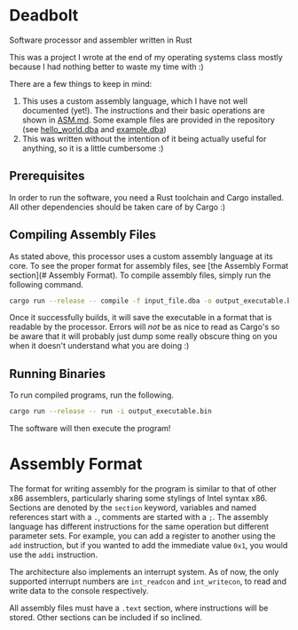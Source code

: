 # Deadbolt
Software processor and assembler written in Rust

This was a project I wrote at the end of my operating systems class mostly 
because I had nothing better to waste my time with :)

There are a few things to keep in mind:
1. This uses a custom assembly language, which I have not well documented (yet!). The instructions and their basic operations are shown in [ASM.md](/ASM.md). Some example files are provided in the repository (see [hello_world.dba](/hello_world.dba) and [example.dba](/example.dba))
2. This was written without the intention of it being actually useful for anything, so it is a little cumbersome :)

## Prerequisites
In order to run the software, you need a Rust toolchain and Cargo installed. All
other dependencies should be taken care of by Cargo :)

## Compiling Assembly Files
As stated above, this processor uses a custom assembly language at its core. To 
see the proper format for assembly files, see 
[the Assembly Format section](# Assembly Format). To compile assembly files, 
simply run the following command.

```sh
cargo run --release -- compile -f input_file.dba -o output_executable.bin
```

Once it successfully builds, it will save the executable in a format that is 
readable by the processor. Errors will *not* be as nice to read as Cargo's so be
aware that it will probably just dump some really obscure thing on you when it 
doesn't understand what you are doing :)

## Running Binaries
To run compiled programs, run the following.

```sh
cargo run --release -- run -i output_executable.bin
```

The software will then execute the program!



# Assembly Format
The format for writing assembly for the program is similar to that of other x86 
assemblers, particularly sharing some stylings of Intel syntax x86. Sections are 
denoted by the `section` keyword, variables and named references start with a 
`.`, comments are started with a `;`. The assembly language has different 
instructions for the same operation but different parameter sets. For example, 
you can add a register to another using the `add` instruction, but if you wanted 
to add the immediate value `0x1`, you would use the `addi` instruction.

The architecture also implements an interrupt system. As of now, the only 
supported interrupt numbers are `int_readcon` and `int_writecon`, to read and
write data to the console respectively. 

All assembly files must have a `.text` section, where instructions will be 
stored. Other sections can be included if so inclined.